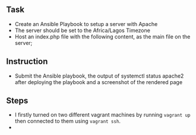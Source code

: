 ## Task
- Create an Ansible Playbook to setup a server with Apache
- The server should be set to the Africa/Lagos Timezone
- Host an index.php file with the following content, as the main file on the server; <?phpdate("F d, Y h:i:s A e", time());?>

## Instruction
- Submit the Ansible playbook, the output of systemctl status apache2 after deploying the playbook and a screenshot of the rendered page

## Steps 
- I firstly turned on two different vagrant machines by running `vagrant up` then connected to them using `vagrant ssh`. 
- 

